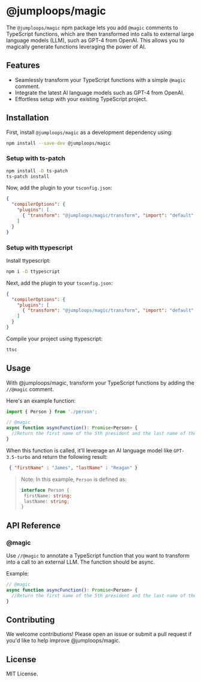 # @jumploops/magic

The `@jumploops/magic` npm package lets you add `@magic` comments to TypeScript functions, which are then transformed into calls to external large language models (LLM), such as GPT-4 from OpenAI. This allows you to magically generate functions leveraging the power of AI.

## Features

- Seamlessly transform your TypeScript functions with a simple `@magic` comment.
- Integrate the latest AI language models such as GPT-4 from OpenAI.
- Effortless setup with your existing TypeScript project.

## Installation

First, install `@jumploops/magic` as a development dependency using:

```bash
npm install --save-dev @jumploops/magic
```

### Setup with ts-patch

```bash
npm install -D ts-patch
ts-patch install
```

Now, add the plugin to your `tsconfig.json`:
```json
{
  "compilerOptions": {
    "plugins": [
      { "transform": "@jumploops/magic/transform", "import": "default" }
    ]
  }
}
```

### Setup with ttypescript

Install ttypescript:

```bash
npm i -D ttypescript
```

Next, add the plugin to your `tsconfig.json`:
```json
{
  "compilerOptions": {
    "plugins": [
      { "transform": "@jumploops/magic/transform", "import": "default" }
    ]
  }
}
```

Compile your project using ttypescript:

```bash
ttsc
```

## Usage

With @jumploops/magic, transform your TypeScript functions by adding the `//@magic` comment.

Here's an example function:

```typescript
import { Person } from './person';

// @magic
async function asyncFunction(): Promise<Person> {
  //Return the first name of the 5th president and the last name of the 40th president
}
```

When this function is called, it'll leverage an AI language model like `GPT-3.5-turbo` and return the following result:

```json
 { "firstName" : "James", "lastName" : "Reagan" }
```

> Note: In this example, `Person` is defined as:
>
> ```typescript
> interface Person {
>  firstName: string;
>  lastName: string;
> }
> ```

## API Reference

### @magic

Use `//@magic` to annotate a TypeScript function that you want to transform into a call to an external LLM. The function should be async.

Example:

```typescript
// @magic
async function asyncFunction(): Promise<Person> {
  //Return the first name of the 5th president and the last name of the 40th president
}
```

## Contributing

We welcome contributions! Please open an issue or submit a pull request if you'd like to help improve @jumploops/magic.

## License

MIT License.
